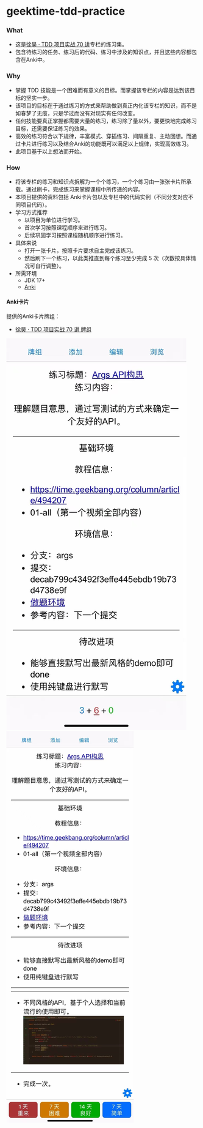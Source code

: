 # geektime-tdd-practice

### What
- 这是[徐昊 · TDD 项目实战 70 讲](https://time.geekbang.org/column/intro/100109401?tab=intro)专栏的练习集。
- 包含待练习的任务、练习后的代码、练习中涉及的知识点，并且这些内容都包含在Anki中。
### Why
- 掌握 TDD 技能是一个困难而有意义的目标。而掌握该专栏的内容是达到该目标的坚实一步。
- 该项目的目标在于通过练习的方式来帮助做到真正内化该专栏的知识，而不是如春梦了无痕，只是学过而没有对现实有任何改变。
- 任何技能要真正掌握都需要大量的练习，练习除了量以外，要更快地完成练习目标，还需要保证练习的效果。
- 高效的练习符合以下规律，丰富模式、穿插练习、间隔重复、主动回想。而通过卡片进行练习以及结合Anki的功能既可以满足以上规律，实现高效练习。
- 此项目基于以上想法而开始。
### How
- 将该专栏的练习和知识点拆解为一个个练习，一个个练习由一张张卡片所承载。通过刷卡，完成练习来掌握课程中所传递的内容。
- 本项目提供的资料包括 Anki卡片包以及专栏中的代码实例（不同分支对应不同项目代码）。
- 学习方式推荐
    - 以项目为单位进行学习。
    - 首次学习按照课程顺序来进行练习。
    - 后续巩固学习按照课程随机顺序进行练习。
- 具体来说
    - 打开一张卡片，按照卡片要求自主完成该练习。
    - 然后刷下一个练习，以此类推直到每个练习至少完成 5 次（次数按具体情况可自行调整）。
- 所需环境
  - JDK 17+
  - [Anki](https://apps.ankiweb.net/)

#### Anki卡片
提供的Anki卡片牌组：
- [徐昊 · TDD 项目实战 70 讲 牌组](src/main/resources/flash_cards/徐昊_TDD项目实战70讲.apkg)

![img.png](img.png)
![img_1.png](img_1.png)
